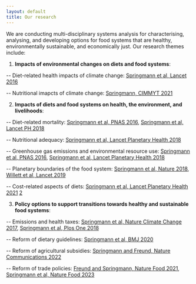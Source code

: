 ```yaml
---
layout: default
title: Our research
---
```


We are conducting multi-disciplinary systems analysis for characterising, analysing, and developing options for food systems that are healthy, environmentally sustainable, and economically just. Our research themes include: 

1.	**Impacts of environmental changes on diets and food systems**:

-- Diet-related health impacts of climate change: [Springmann et al, Lancet 2016](https://www.thelancet.com/journals/lancet/article/PIIS0140-6736(15)01156-3/abstract)

-- Nutritional imapcts of climate change: [Springmann, CIMMYT 2021](https://repository.cimmyt.org/handle/10883/21778)

2. **Impacts of diets and food systems on health, the environment, and livelihoods**:

-- Diet-related mortality: [Springmann et al, PNAS 2016](https://www.pnas.org/doi/10.1073/pnas.1523119113), [Springmann et al, Lancet PH 2018](https://www.thelancet.com/journals/lanplh/article/piis2542-5196(18)30206-7/fulltext)

-- Nutritional adequacy: [Springmann et al, Lancet Planetary Health 2018](https://www.thelancet.com/journals/lanplh/article/piis2542-5196(18)30206-7/fulltext)

-- Greenhouse gas emissions and environmental resource use: [Springmann et al, PNAS 2016](https://www.pnas.org/doi/10.1073/pnas.1523119113), [Springmann et al, Lancet Planetary Health 2018](https://www.thelancet.com/journals/lanplh/article/piis2542-5196(18)30206-7/fulltext)

-- Planetary boundaries of the food system: [Springmann et al, Nature 2018](https://www.nature.com/articles/s41586-018-0594-0), [Willett et al, Lancet 2019](https://www.thelancet.com/journals/lancet/article/PIIS0140-6736(18)31788-4/abstract)

-- Cost-related aspects of diets: [Springmann et al, Lancet Planetary Health 2021](https://www.pnas.org/doi/10.1073/pnas.1523119113) [2](https://www.thelancet.com/journals/lanplh/article/PIIS2542-5196(21)00251-5/fulltext)

3. **Policy options to support transitions towards healthy and sustainable food systems**:

-- Emissions and health taxes: [Springmann et al, Nature Climate Change 2017](https://www.nature.com/articles/nclimate3155), [Springmann et al, Plos One 2018](https://journals.plos.org/plosone/article?id=10.1371/journal.pone.0204139)

-- Reform of dietary guidelines: [Springmann et al, BMJ 2020](https://www.bmj.com/content/370/bmj.m2322)

-- Reform of agricultural subsidies: [Springmann and Freund, Nature Communications 2022](https://www.nature.com/articles/s41467-021-27645-2)

-- Reform of trade policies: [Freund and Springmann, Nature Food 2021](https://www.nature.com/articles/s43016-021-00306-9), [Springmann et al, Nature Food 2023](https://www.nature.com/articles/s43016-023-00852-4)
